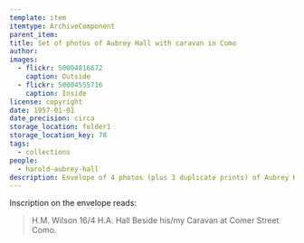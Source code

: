 ```yaml
---
template: item
itemtype: ArchiveComponent
parent_item: 
title: Set of photos of Aubrey Hall with caravan in Como
author: 
images:
  - flickr: 50004816672
    caption: Outside
  - flickr: 50004555716
    caption: Inside
license: copyright
date: 1957-01-01
date_precision: circa
storage_location: folder1
storage_location_key: 78
tags:
  - collections
people:
  - harold-aubrey-hall
description: Envelope of 4 photos (plus 3 duplicate prints) of Aubrey Hall standing next to his caravan in Como, Perth, in 1957.
---
```


Inscription on the envelope reads:

> H.M. Wilson 16/4
> H.A. Hall
> Beside his/my Caravan at Comer Street Como.
